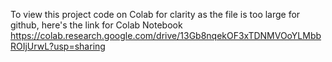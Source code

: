 To view this project code on Colab for clarity as the file is too large for github, here's the link for Colab Notebook
https://colab.research.google.com/drive/13Gb8nqekOF3xTDNMVOoYLMbbROIjUrwL?usp=sharing
